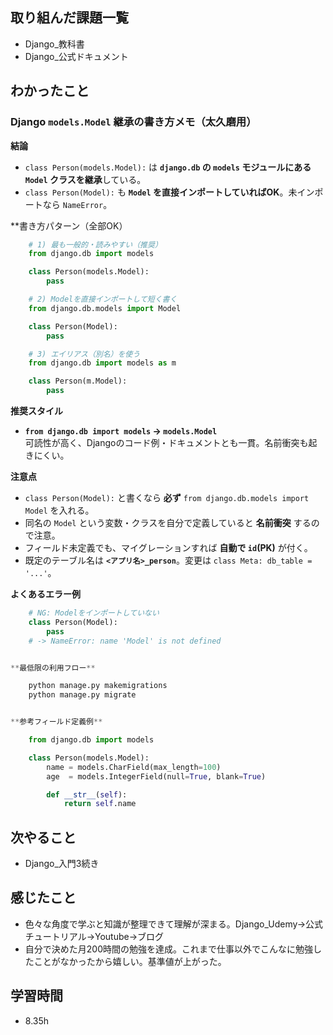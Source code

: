 ## 取り組んだ課題一覧  
- Django_教科書
- Django_公式ドキュメント

## わかったこと
### Django `models.Model` 継承の書き方メモ（太久磨用）

**結論**
- `class Person(models.Model):` は **`django.db` の `models` モジュールにある `Model` クラスを継承**している。
- `class Person(Model):` も **`Model` を直接インポートしていればOK**。未インポートなら `NameError`。

**書き方パターン（全部OK）
```python
    # 1) 最も一般的・読みやすい（推奨）
    from django.db import models

    class Person(models.Model):
        pass

    # 2) Modelを直接インポートして短く書く
    from django.db.models import Model

    class Person(Model):
        pass

    # 3) エイリアス（別名）を使う
    from django.db import models as m

    class Person(m.Model):
        pass
```
**推奨スタイル**
- **`from django.db import models` → `models.Model`**  
  可読性が高く、Djangoのコード例・ドキュメントとも一貫。名前衝突も起きにくい。

**注意点**
- `class Person(Model):` と書くなら **必ず** `from django.db.models import Model` を入れる。
- 同名の `Model` という変数・クラスを自分で定義していると **名前衝突** するので注意。
- フィールド未定義でも、マイグレーションすれば **自動で `id`(PK)** が付く。
- 既定のテーブル名は **`<アプリ名>_person`**。変更は `class Meta: db_table = '...'`。

**よくあるエラー例**
```python
    # NG: Modelをインポートしていない
    class Person(Model):
        pass
    # -> NameError: name 'Model' is not defined


**最低限の利用フロー**

    python manage.py makemigrations
    python manage.py migrate


**参考フィールド定義例**

    from django.db import models

    class Person(models.Model):
        name = models.CharField(max_length=100)
        age  = models.IntegerField(null=True, blank=True)

        def __str__(self):
            return self.name
```

## 次やること
- Django_入門3続き

## 感じたこと
- 色々な角度で学ぶと知識が整理できて理解が深まる。Django_Udemy→公式チュートリアル→Youtube→ブログ
- 自分で決めた月200時間の勉強を達成。これまで仕事以外でこんなに勉強したことがなかったから嬉しい。基準値が上がった。

## 学習時間
- 8.35h
